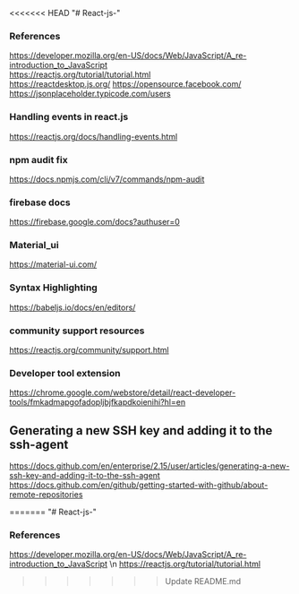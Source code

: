 <<<<<<< HEAD
"# React-js-" 

### References 
https://developer.mozilla.org/en-US/docs/Web/JavaScript/A_re-introduction_to_JavaScript \
https://reactjs.org/tutorial/tutorial.html \
https://reactdesktop.js.org/
https://opensource.facebook.com/
https://jsonplaceholder.typicode.com/users

### Handling events in react.js 
https://reactjs.org/docs/handling-events.html

### npm audit fix
https://docs.npmjs.com/cli/v7/commands/npm-audit


### firebase docs
https://firebase.google.com/docs?authuser=0

### Material_ui
https://material-ui.com/

### Syntax Highlighting
https://babeljs.io/docs/en/editors/


### community support resources
https://reactjs.org/community/support.html

### Developer tool extension 
https://chrome.google.com/webstore/detail/react-developer-tools/fmkadmapgofadopljbjfkapdkoienihi?hl=en

## Generating a new SSH key and adding it to the ssh-agent
https://docs.github.com/en/enterprise/2.15/user/articles/generating-a-new-ssh-key-and-adding-it-to-the-ssh-agent \
https://docs.github.com/en/github/getting-started-with-github/about-remote-repositories



=======
"# React-js-" 

### References 
https://developer.mozilla.org/en-US/docs/Web/JavaScript/A_re-introduction_to_JavaScript \n
https://reactjs.org/tutorial/tutorial.html
>>>>>>> Update README.md
